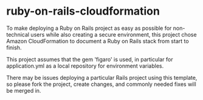 # ruby-on-rails-cloudformation

To make deploying a Ruby on Rails project as easy as possible for non-technical users while also creating a secure environment, this project chose Amazon CloudFormation to document a Ruby on Rails stack from start to finish.

This project assumes that the gem 'figaro' is used, in particular for application.yml as a local repository for environment variables.

There may be issues deploying a particular Rails project using this template, so please fork the project, create changes, and commonly needed fixes will be merged in.
